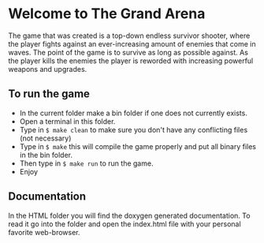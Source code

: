 # Welcome to The Grand Arena
The game that was created is a top-down endless survivor shooter, where the player fights against an ever-increasing amount of enemies that come in waves. 
The point of the game is to survive as long as possible against. 
As the player kills the enemies the player is reworded with increasing powerful weapons and upgrades.

## To run the game

- In the current folder make a bin folder if one does not currently exists.
- Open a terminal in this folder.
- Type in ```$ make clean``` to make sure you don't have any conflicting files (not necessary)
- Type in ```$ make``` this will compile the game properly and put all binary files in the bin folder.
- Then type in ```$ make run``` to run the game.
- Enjoy

## Documentation

In the HTML folder you will find the doxygen generated documentation.
To read it go into the folder and open the index.html file with your personal favorite web-browser.

